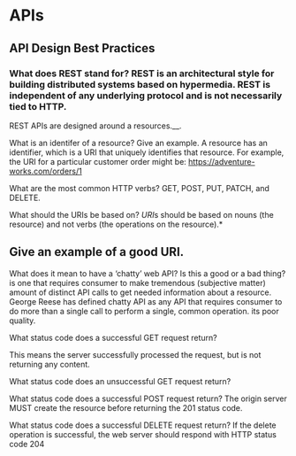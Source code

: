 # APIs
## API Design Best Practices
### What does REST stand for? REST is an architectural style for building distributed systems based on hypermedia. REST is independent of any underlying protocol and is not necessarily tied to HTTP.

REST APIs are designed around a resources.__.

What is an identifer of a resource? Give an example. A resource has an identifier, which is a URI that uniquely identifies that resource. For example, the URI for a particular customer order might be: https://adventure-works.com/orders/1

What are the most common HTTP verbs? GET, POST, PUT, PATCH, and DELETE.

What should the URIs be based on? *URI*s should be based on nouns (the resource) and not verbs (the operations on the resource).*

## Give an example of a good URI.

What does it mean to have a ‘chatty’ web API? Is this a good or a bad thing? is one that requires consumer to make tremendous (subjective matter) amount of distinct API calls to get needed information about a resource. George Reese has defined chatty API as any API that requires consumer to do more than a single call to perform a single, common operation. its poor quality.

What status code does a successful GET request return?

This means the server successfully processed the request, but is not returning any content.

What status code does an unsuccessful GET request return?

What status code does a successful POST request return? The origin server MUST create the resource before returning the 201 status code.

What status code does a successful DELETE request return? If the delete operation is successful, the web server should respond with HTTP status code 204